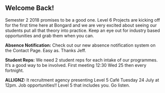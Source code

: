## Welcome Back! 

Semester 2 2018 promises to be a good one.  Level 6 Projects are kicking off for the first time here at Bongard and we are very excited about seeing our students put all that theory into practice. Keep an eye out for industry based opportunities and grab them when you can.
 
**Absence Notification:** Check out our new absence notification system on the Contact Page. Easy as.  Thanks Jeff.
 
**Student Reps:** We need 2 student reps for each intake of our programmes. It’s a good way to be involved. First meeting 12:30 Wed 25 then every fortnight.
 
**ALLIGNZ:** It recruitment agency presenting Level 5 Café Tuesday 24 July at 12pm. Job opportunities!!  Level 5 that includes you. Go listen.